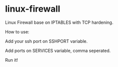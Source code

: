 # linux-firewall

Linux Firewall base on IPTABLES with TCP hardening.

How to use:

  Add your ssh port on SSHPORT variable.
  
  Add ports on SERVICES variable, comma seperated.
  
  Run it!
